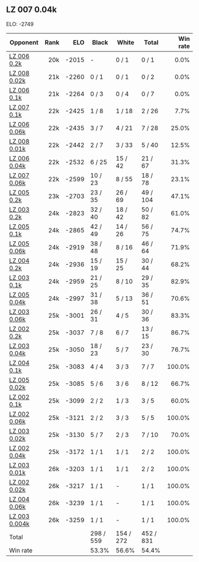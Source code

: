 ## LZ 007 0.04k ##

ELO: -2749

Opponent | Rank | ELO | Black | White | Total | Win rate
---------|-----:|----:|-------|-------|-------|-------:
[LZ 006 0.2k](LZ%20006%200.2k.md) | 20k | -2015 | - | 0 / 1 | 0 / 1 | 0.0%
[LZ 008 0.02k](LZ%20008%200.02k.md) | 21k | -2260 | 0 / 1 | 0 / 1 | 0 / 2 | 0.0%
[LZ 006 0.1k](LZ%20006%200.1k.md) | 21k | -2264 | 0 / 3 | 0 / 4 | 0 / 7 | 0.0%
[LZ 007 0.1k](LZ%20007%200.1k.md) | 22k | -2425 | 1 / 8 | 1 / 18 | 2 / 26 | 7.7%
[LZ 006 0.06k](LZ%20006%200.06k.md) | 22k | -2435 | 3 / 7 | 4 / 21 | 7 / 28 | 25.0%
[LZ 008 0.01k](LZ%20008%200.01k.md) | 22k | -2442 | 2 / 7 | 3 / 33 | 5 / 40 | 12.5%
[LZ 006 0.04k](LZ%20006%200.04k.md) | 22k | -2532 | 6 / 25 | 15 / 42 | 21 / 67 | 31.3%
[LZ 007 0.06k](LZ%20007%200.06k.md) | 22k | -2599 | 10 / 23 | 8 / 55 | 18 / 78 | 23.1%
[LZ 005 0.2k](LZ%20005%200.2k.md) | 23k | -2703 | 23 / 35 | 26 / 69 | 49 / 104 | 47.1%
[LZ 003 0.2k](LZ%20003%200.2k.md) | 24k | -2823 | 32 / 40 | 18 / 42 | 50 / 82 | 61.0%
[LZ 005 0.1k](LZ%20005%200.1k.md) | 24k | -2865 | 42 / 49 | 14 / 26 | 56 / 75 | 74.7%
[LZ 005 0.06k](LZ%20005%200.06k.md) | 24k | -2919 | 38 / 48 | 8 / 16 | 46 / 64 | 71.9%
[LZ 004 0.2k](LZ%20004%200.2k.md) | 24k | -2936 | 15 / 19 | 15 / 25 | 30 / 44 | 68.2%
[LZ 003 0.1k](LZ%20003%200.1k.md) | 24k | -2959 | 21 / 25 | 8 / 10 | 29 / 35 | 82.9%
[LZ 005 0.04k](LZ%20005%200.04k.md) | 24k | -2997 | 31 / 38 | 5 / 13 | 36 / 51 | 70.6%
[LZ 003 0.06k](LZ%20003%200.06k.md) | 25k | -3001 | 26 / 31 | 4 / 5 | 30 / 36 | 83.3%
[LZ 002 0.2k](LZ%20002%200.2k.md) | 25k | -3037 | 7 / 8 | 6 / 7 | 13 / 15 | 86.7%
[LZ 003 0.04k](LZ%20003%200.04k.md) | 25k | -3050 | 18 / 23 | 5 / 7 | 23 / 30 | 76.7%
[LZ 004 0.1k](LZ%20004%200.1k.md) | 25k | -3083 | 4 / 4 | 3 / 3 | 7 / 7 | 100.0%
[LZ 005 0.02k](LZ%20005%200.02k.md) | 25k | -3085 | 5 / 6 | 3 / 6 | 8 / 12 | 66.7%
[LZ 002 0.1k](LZ%20002%200.1k.md) | 25k | -3099 | 2 / 2 | 1 / 3 | 3 / 5 | 60.0%
[LZ 002 0.06k](LZ%20002%200.06k.md) | 25k | -3121 | 2 / 2 | 3 / 3 | 5 / 5 | 100.0%
[LZ 003 0.02k](LZ%20003%200.02k.md) | 25k | -3130 | 5 / 7 | 2 / 3 | 7 / 10 | 70.0%
[LZ 002 0.04k](LZ%20002%200.04k.md) | 25k | -3172 | 1 / 1 | 1 / 1 | 2 / 2 | 100.0%
[LZ 003 0.01k](LZ%20003%200.01k.md) | 26k | -3203 | 1 / 1 | 1 / 1 | 2 / 2 | 100.0%
[LZ 002 0.02k](LZ%20002%200.02k.md) | 26k | -3217 | 1 / 1 | - | 1 / 1 | 100.0%
[LZ 004 0.06k](LZ%20004%200.06k.md) | 26k | -3239 | 1 / 1 | - | 1 / 1 | 100.0%
[LZ 003 0.004k](LZ%20003%200.004k.md) | 26k | -3259 | 1 / 1 | - | 1 / 1 | 100.0%
Total | | | 298 / 559 | 154 / 272 | 452 / 831 | 
Win rate| | | 53.3% | 56.6% | 54.4% | 
